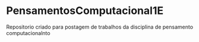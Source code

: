 # PensamentosComputacional1E
Repositorio criado para postagem de trabalhos da disciplina de pensamento computacionalnto
